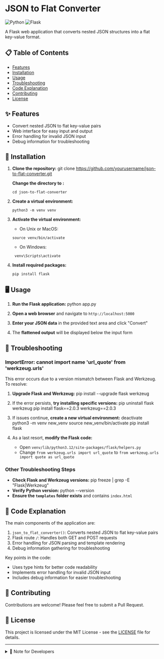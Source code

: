 # JSON to Flat Converter

![Python](https://img.shields.io/badge/Python-3.9%2B-blue)
![Flask](https://img.shields.io/badge/Flask-2.0%2B-green)

A Flask web application that converts nested JSON structures into a flat key-value format.

## 📋 Table of Contents
- [Features](#-features)
- [Installation](#-installation)
- [Usage](#-usage)
- [Troubleshooting](#-troubleshooting)
- [Code Explanation](#-code-explanation)
- [Contributing](#-contributing)
- [License](#-license)

## ✨ Features

- Convert nested JSON to flat key-value pairs
- Web interface for easy input and output
- Error handling for invalid JSON input
- Debug information for troubleshooting

## 🚀 Installation

1. **Clone the repository:**
   git clone https://github.com/yourusername/json-to-flat-converter.git
   
   **Change the directory to :**
    ```
    cd json-to-flat-converter
    ```
2. **Create a virtual environment:**
    ```
    python3 -m venv venv
    ```
3. **Activate the virtual environment:**
   - On Unix or MacOS:
    ```     
    source venv/bin/activate
    ```   
   - On Windows:
   ```
    venv\Scripts\activate
   ```
4. **Install required packages:**
     ```
    pip install flask
    ```
## 🖥️ Usage

1. **Run the Flask application:**
   python app.py

2. **Open a web browser** and navigate to `http://localhost:5000`

3. **Enter your JSON data** in the provided text area and click "Convert"

4. The **flattened output** will be displayed below the input form

## 🔧 Troubleshooting

### ImportError: cannot import name 'url_quote' from 'werkzeug.urls'

This error occurs due to a version mismatch between Flask and Werkzeug. To resolve:

1. **Upgrade Flask and Werkzeug:**
   pip install --upgrade flask werkzeug

2. If the error persists, **try installing specific versions:**
   pip uninstall flask werkzeug
   pip install flask==2.0.3 werkzeug==2.0.3

3. If issues continue, **create a new virtual environment:**
   deactivate
   python3 -m venv new_venv
   source new_venv/bin/activate
   pip install flask

4. As a last resort, **modify the Flask code:**
   - Open `venv/lib/python3.12/site-packages/flask/helpers.py`
   - Change `from werkzeug.urls import url_quote` to `from werkzeug.urls import quote as url_quote`

### Other Troubleshooting Steps

- **Check Flask and Werkzeug versions:**
  pip freeze | grep -E "Flask|Werkzeug"
- **Verify Python version:**
  python --version
- **Ensure the `templates` folder exists** and contains `index.html`

## 📝 Code Explanation

The main components of the application are:

1. `json_to_flat_converter()`: Converts nested JSON to flat key-value pairs
2. Flask route `/`: Handles both GET and POST requests
3. Error handling for JSON parsing and template rendering
4. Debug information gathering for troubleshooting

Key points in the code:

- Uses type hints for better code readability
- Implements error handling for invalid JSON input
- Includes debug information for easier troubleshooting

## 🤝 Contributing

Contributions are welcome! Please feel free to submit a Pull Request.

## 📄 License

This project is licensed under the MIT License - see the [LICENSE](LICENSE) file for details.

---

<details>
<summary>📌 Note for Developers</summary>

When contributing to this project, please ensure that you:

- Follow the existing code style
- Write unit tests for new features
- Update the README if you make significant changes

Thank you for your contributions!
</details>
